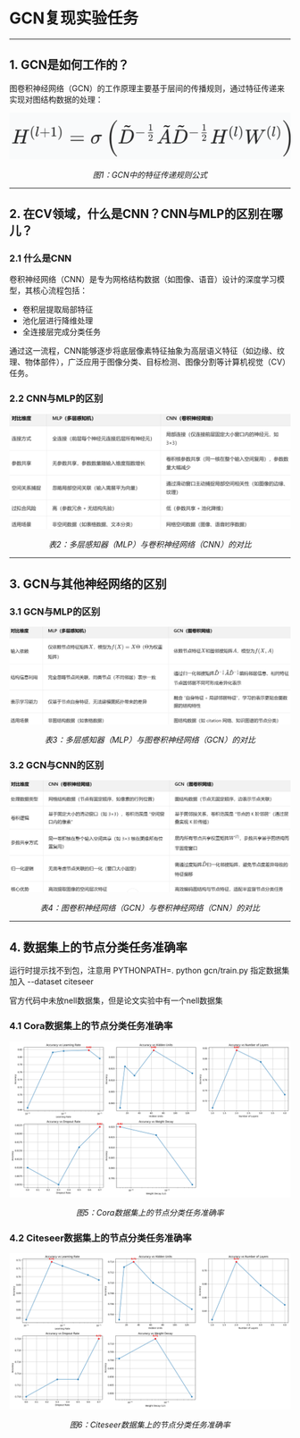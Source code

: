 # GCN复现实验任务

---

## 1. GCN是如何工作的？

图卷积神经网络（GCN）的工作原理主要基于层间的传播规则，通过特征传递来实现对图结构数据的处理：

<div align="center">
  <img src="image/传播公式.png" alt="特征传递规则" />
  <p><em>图1：GCN中的特征传递规则公式</em></p>
</div>

---

## 2. 在CV领域，什么是CNN？CNN与MLP的区别在哪儿？

### 2.1 什么是CNN

卷积神经网络（CNN）是专为网格结构数据（如图像、语音）设计的深度学习模型，其核心流程包括：
- 卷积层提取局部特征
- 池化层进行降维处理
- 全连接层完成分类任务

通过这一流程，CNN能够逐步将底层像素特征抽象为高层语义特征（如边缘、纹理、物体部件），广泛应用于图像分类、目标检测、图像分割等计算机视觉（CV）任务。

### 2.2 CNN与MLP的区别

<div align="center">
  <img src="image/MLPvsCNN.png" alt="MLP与CNN的区别" />
  <p><em>表2：多层感知器（MLP）与卷积神经网络（CNN）的对比</em></p>
</div>

---

## 3. GCN与其他神经网络的区别

### 3.1 GCN与MLP的区别

<div align="center">
  <img src="image/MLPvsGCN.png" alt="MLP与GCN的区别" />
  <p><em>表3：多层感知器（MLP）与图卷积神经网络（GCN）的对比</em></p>
</div>

### 3.2 GCN与CNN的区别

<div align="center">
  <img src="image/CNNvsGCN.png" alt="GCN与CNN的区别" />
  <p><em>表4：图卷积神经网络（GCN）与卷积神经网络（CNN）的对比</em></p>
</div>

---

## 4. 数据集上的节点分类任务准确率

运行时提示找不到包，注意用 PYTHONPATH=. python gcn/train.py 指定数据集加入 --dataset  citeseer

官方代码中未放nell数据集，但是论文实验中有一个nell数据集

### 4.1 Cora数据集上的节点分类任务准确率

<div align="center">
  <img src="image/cora_hyperparameter_tuning_results.png" alt="Cora数据集" />
  <p><em>图5：Cora数据集上的节点分类任务准确率</em></p>
</div>

### 4.2 Citeseer数据集上的节点分类任务准确率

<div align="center">
  <img src="image/citeseer_hyperparameter_tuning_results.png" alt="Citeseer数据集" />
  <p><em>图6：Citeseer数据集上的节点分类任务准确率</em></p>
</div>
